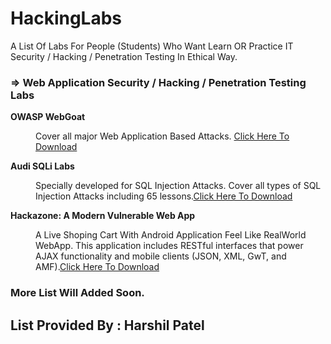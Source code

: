 # HackingLabs
A List Of Labs For People (Students) Who Want Learn OR Practice IT Security / Hacking / Penetration Testing In Ethical Way.

<h3><b> &rArr; Web Application Security / Hacking / Penetration Testing Labs </b></h3>

<dl style="list-style-type:disc">
  <dt><b>OWASP WebGoat</b></dt>
  <dd><p>Cover all major Web Application Based Attacks. <a href="https://github.com/WebGoat/WebGoat">Click Here To Download</a></p></dd>
  <dt><b>Audi SQLi Labs</b></dt>
  <dd><p>Specially developed for SQL Injection Attacks. Cover all types of SQL Injection Attacks including 65 lessons.<a  href="https://github.com/Audi-1/sqli-labs">Click Here To Download</a></p></dd>
  <dt><b>Hackazone: A Modern Vulnerable Web App</b></dt>
  <dd><p>A Live Shoping Cart With Android Application Feel Like RealWorld WebApp. This application includes RESTful interfaces that power AJAX functionality and mobile clients (JSON, XML, GwT, and AMF).<a href="https://github.com/rapid7/hackazon">Click Here To Download</a></p></dd>
</dl>
<h3>More List Will Added Soon.</h3>

<h2>List Provided By : Harshil Patel</h2>
